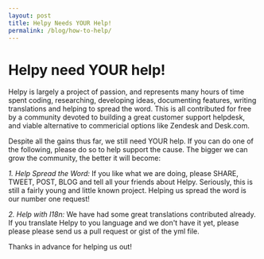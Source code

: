 ```yaml
---
layout: post
title: Helpy Needs YOUR Help!
permalink: /blog/how-to-help/
---
```


# Helpy need YOUR help!

Helpy is largely a project of passion, and represents many hours of time spent coding, researching, developing ideas, documenting features, writing translations and helping to spread the word.  This is all contributed for free by a community devoted to building a great customer support helpdesk, and viable alternative to commericial options like Zendesk and Desk.com.  

Despite all the gains thus far, we still need YOUR help.  If you can do one of the following, please do so to help support the cause.  The bigger we can grow the community, the better it will become:

*1. Help Spread the Word:*  If you like what we are doing, please SHARE, TWEET, POST, BLOG and tell all your friends about Helpy.  Seriously, this is still a fairly young and little known project.  Helping us spread the word is our number one request!

*2. Help with I18n:*  We have had some great translations contributed already.  If you translate Helpy to you language and we don't have it yet, please please please send us a pull request or gist of the yml file.

Thanks in advance for helping us out!
